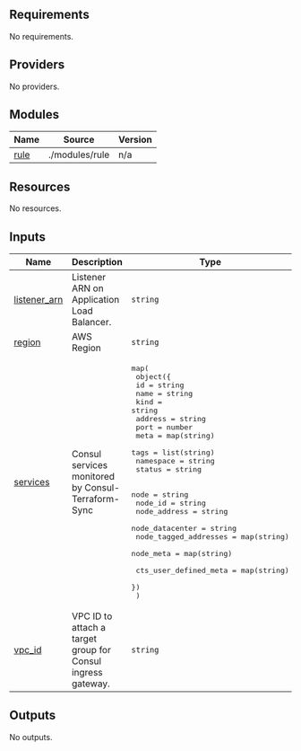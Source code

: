 <!-- BEGIN_TF_DOCS -->
## Requirements

No requirements.

## Providers

No providers.

## Modules

| Name | Source | Version |
|------|--------|---------|
| <a name="module_rule"></a> [rule](#module\_rule) | ./modules/rule | n/a |

## Resources

No resources.

## Inputs

| Name | Description | Type | Default | Required |
|------|-------------|------|---------|:--------:|
| <a name="input_listener_arn"></a> [listener\_arn](#input\_listener\_arn) | Listener ARN on Application Load Balancer. | `string` | `"arn:aws:elasticloadbalancing:us-west-2:132022643098:listener/app/escapace-production-stack-alb/65e65ac19428ded6/ea61ffeb49fabce2"` | no |
| <a name="input_region"></a> [region](#input\_region) | AWS Region | `string` | n/a | yes |
| <a name="input_services"></a> [services](#input\_services) | Consul services monitored by Consul-Terraform-Sync | <pre>map(<br>    object({<br>      id        = string<br>      name      = string<br>      kind      = string<br>      address   = string<br>      port      = number<br>      meta      = map(string)<br>      tags      = list(string)<br>      namespace = string<br>      status    = string<br><br>      node                  = string<br>      node_id               = string<br>      node_address          = string<br>      node_datacenter       = string<br>      node_tagged_addresses = map(string)<br>      node_meta             = map(string)<br><br>      cts_user_defined_meta = map(string)<br>    })<br>  )</pre> | n/a | yes |
| <a name="input_vpc_id"></a> [vpc\_id](#input\_vpc\_id) | VPC ID to attach a target group for Consul ingress gateway. | `string` | `"vpc-0ef0478362f09b969"` | no |

## Outputs

No outputs.
<!-- END_TF_DOCS -->